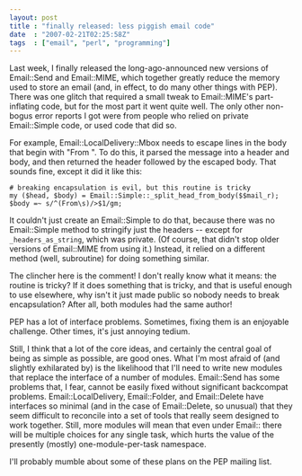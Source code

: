 ```yaml
---
layout: post
title : "finally released: less piggish email code"
date  : "2007-02-21T02:25:58Z"
tags  : ["email", "perl", "programming"]
---
```

Last week, I finally released the long-ago-announced new versions of
Email::Send and Email::MIME, which together greatly reduce the memory used to
store an email (and, in effect, to do many other things with PEP).  There was
one glitch that required a small tweak to Email::MIME's part-inflating code,
but for the most part it went quite well.  The only other non-bogus error
reports I got were from people who relied on private Email::Simple code, or
used code that did so.

For example, Email::LocalDelivery::Mbox needs to escape lines in the body that
begin with "From ".  To do this, it parsed the message into a header and body,
and then returned the header followed by the escaped body.  That sounds fine,
except it did it like this:

    # breaking encapsulation is evil, but this routine is tricky
    my ($head, $body) = Email::Simple::_split_head_from_body($$mail_r);
    $body =~ s/^(From\s)/>$1/gm;

It couldn't just create an Email::Simple to do that, because there was no
Email::Simple method to stringify just the headers -- except for
`_headers_as_string`, which was private.  (Of course, that didn't stop older
versions of Email::MIME from using it.)  Instead, it relied on a different
method (well, subroutine) for doing something similar.

The clincher here is the comment!  I don't really know what it means: the
routine is tricky?  If it does something that is tricky, and that is useful
enough to use elsewhere, why isn't it just made public so nobody needs to break
encapsulation?  After all, both modules had the same author!

PEP has a lot of interface problems. Sometimes, fixing them is an enjoyable
challenge.  Other times, it's just annoying tedium.

Still, I think that a lot of the core ideas, and certainly the central goal of
being as simple as possible, are good ones.  What I'm most afraid of (and
slightly exhilarated by) is the likelihood that I'll need to write new modules
that replace the interface of a number of modules.  Email::Send has some
problems that, I fear, cannot be easily fixed without significant backcompat
problems.  Email::LocalDelivery, Email::Folder, and Email::Delete have
interfaces so minimal (and in the case of Email::Delete, so unusual) that they
seem difficult to reconcile into a set of tools that really seem designed to
work together.  Still, more modules will mean that even under Email:: there
will be multiple choices for any single task, which hurts the value of the
presently (mostly) one-module-per-task namespace.

I'll probably mumble about some of these plans on the PEP mailing list.

